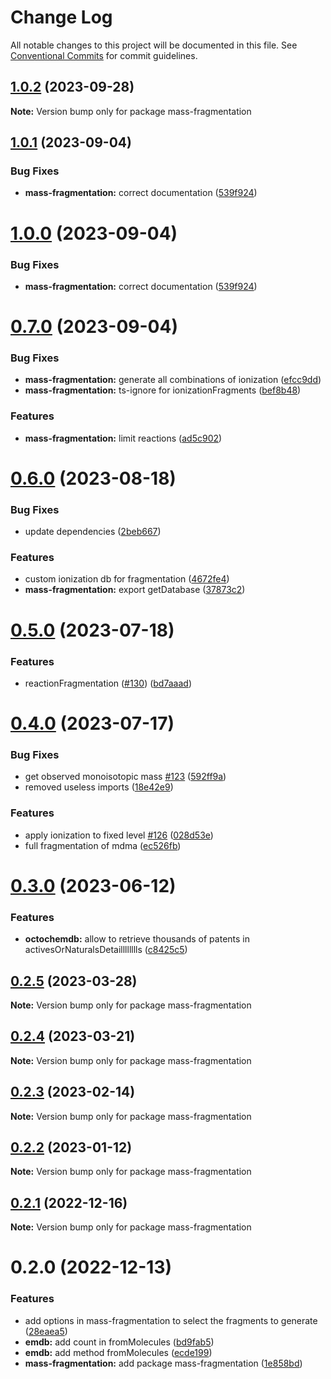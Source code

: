 # Change Log

All notable changes to this project will be documented in this file.
See [Conventional Commits](https://conventionalcommits.org) for commit guidelines.

## [1.0.2](https://github.com/cheminfo/mass-tools/compare/mass-fragmentation@1.0.1...mass-fragmentation@1.0.2) (2023-09-28)

**Note:** Version bump only for package mass-fragmentation





## [1.0.1](https://github.com/cheminfo/mass-tools/compare/mass-fragmentation@0.7.0...mass-fragmentation@1.0.1) (2023-09-04)


### Bug Fixes

* **mass-fragmentation:** correct documentation ([539f924](https://github.com/cheminfo/mass-tools/commit/539f924b35d29bb8c4af44863b0df986867917a8))





# [1.0.0](https://github.com/cheminfo/mass-tools/compare/mass-fragmentation@0.7.0...mass-fragmentation@1.0.0) (2023-09-04)


### Bug Fixes

* **mass-fragmentation:** correct documentation ([539f924](https://github.com/cheminfo/mass-tools/commit/539f924b35d29bb8c4af44863b0df986867917a8))





# [0.7.0](https://github.com/cheminfo/mass-tools/compare/mass-fragmentation@0.6.0...mass-fragmentation@0.7.0) (2023-09-04)


### Bug Fixes

* **mass-fragmentation:** generate all combinations of ionization ([efcc9dd](https://github.com/cheminfo/mass-tools/commit/efcc9ddb2b1d4bbab5427e43da8b3d9e0723214d))
* **mass-fragmentation:** ts-ignore for ionizationFragments ([bef8b48](https://github.com/cheminfo/mass-tools/commit/bef8b48c6b1f6bb2a9aa14e43f2be806befef4bf))


### Features

* **mass-fragmentation:** limit reactions ([ad5c902](https://github.com/cheminfo/mass-tools/commit/ad5c902d986cebc187817c6a85a5b94d35dc320d))





# [0.6.0](https://github.com/cheminfo/mass-tools/compare/mass-fragmentation@0.5.0...mass-fragmentation@0.6.0) (2023-08-18)


### Bug Fixes

* update dependencies ([2beb667](https://github.com/cheminfo/mass-tools/commit/2beb667c10cea4cc85b1da02150390421ae739fc))


### Features

* custom ionization db for fragmentation ([4672fe4](https://github.com/cheminfo/mass-tools/commit/4672fe4b2bf77e35882ff42a7db3be96c3bdec43))
* **mass-fragmentation:** export getDatabase ([37873c2](https://github.com/cheminfo/mass-tools/commit/37873c2a1a91d8ae5fe186dc01938ec89ba784ad))





# [0.5.0](https://github.com/cheminfo/mass-tools/compare/mass-fragmentation@0.4.0...mass-fragmentation@0.5.0) (2023-07-18)


### Features

* reactionFragmentation ([#130](https://github.com/cheminfo/mass-tools/issues/130)) ([bd7aaad](https://github.com/cheminfo/mass-tools/commit/bd7aaadde5d2442f2caf1c69ff1d693d8e9f1840))





# [0.4.0](https://github.com/cheminfo/mass-tools/compare/mass-fragmentation@0.3.0...mass-fragmentation@0.4.0) (2023-07-17)


### Bug Fixes

*  get observed monoisotopic mass [#123](https://github.com/cheminfo/mass-tools/issues/123) ([592ff9a](https://github.com/cheminfo/mass-tools/commit/592ff9a1b3b7c501415ea85169fb6e343ac054cc))
* removed useless imports ([18e42e9](https://github.com/cheminfo/mass-tools/commit/18e42e95d29309c579cf031d77ec078f26418a86))


### Features

* apply ionization to fixed level [#126](https://github.com/cheminfo/mass-tools/issues/126) ([028d53e](https://github.com/cheminfo/mass-tools/commit/028d53eb8ac432e160471f08f8b2c3fba4f80495))
* full fragmentation of mdma ([ec526fb](https://github.com/cheminfo/mass-tools/commit/ec526fb241cf56eccde4f50cd1c1681c71a8dd06))





# [0.3.0](https://github.com/cheminfo/mass-tools/compare/mass-fragmentation@0.2.5...mass-fragmentation@0.3.0) (2023-06-12)


### Features

* **octochemdb:** allow to retrieve thousands of patents in activesOrNaturalsDetailllllllls ([c8425c5](https://github.com/cheminfo/mass-tools/commit/c8425c591ced79f2f42342e7b1a9d6f684001a5b))





## [0.2.5](https://github.com/cheminfo/mass-tools/compare/mass-fragmentation@0.2.4...mass-fragmentation@0.2.5) (2023-03-28)

**Note:** Version bump only for package mass-fragmentation





## [0.2.4](https://github.com/cheminfo/mass-tools/compare/mass-fragmentation@0.2.3...mass-fragmentation@0.2.4) (2023-03-21)

**Note:** Version bump only for package mass-fragmentation





## [0.2.3](https://github.com/cheminfo/mass-tools/compare/mass-fragmentation@0.2.2...mass-fragmentation@0.2.3) (2023-02-14)

**Note:** Version bump only for package mass-fragmentation





## [0.2.2](https://github.com/cheminfo/mass-tools/compare/mass-fragmentation@0.2.1...mass-fragmentation@0.2.2) (2023-01-12)

**Note:** Version bump only for package mass-fragmentation





## [0.2.1](https://github.com/cheminfo/mass-tools/compare/mass-fragmentation@0.2.0...mass-fragmentation@0.2.1) (2022-12-16)

**Note:** Version bump only for package mass-fragmentation

# 0.2.0 (2022-12-13)

### Features

- add options in mass-fragmentation to select the fragments to generate ([28eaea5](https://github.com/cheminfo/mass-tools/commit/28eaea5967d9b55c74d412acf1d1db4f4d16b2f5))
- **emdb:** add count in fromMolecules ([bd9fab5](https://github.com/cheminfo/mass-tools/commit/bd9fab5398713d10b00fe93afb92c2c6c7e1ea29))
- **emdb:** add method fromMolecules ([ecde199](https://github.com/cheminfo/mass-tools/commit/ecde199ddc31d75ffa849a6a8cefbb1d1965905e))
- **mass-fragmentation:** add package mass-fragmentation ([1e858bd](https://github.com/cheminfo/mass-tools/commit/1e858bd774eb3ec5f4a443c2c25262dd8849ac70))
